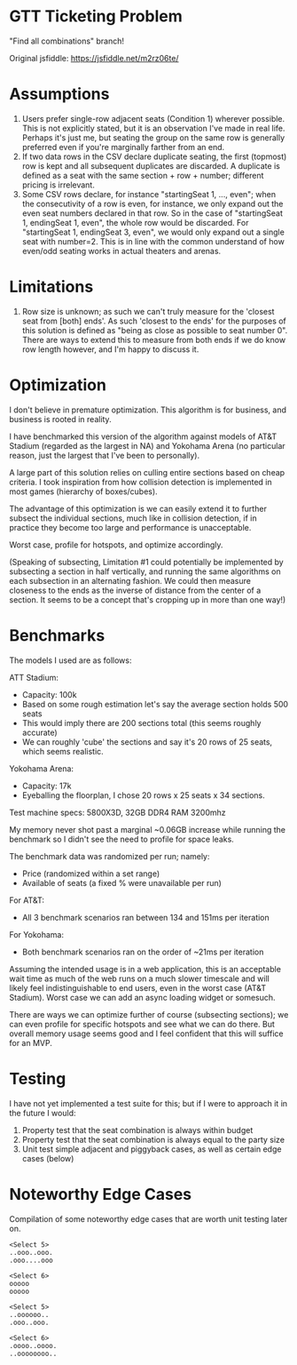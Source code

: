 # GTT Ticketing Problem

"Find all combinations" branch!

Original jsfiddle: https://jsfiddle.net/m2rz06te/

# Assumptions

1. Users prefer single-row adjacent seats (Condition 1) wherever possible.  This is not explicitly stated, but it is an observation I've made in real life. Perhaps it's just me, but seating the group on the same row is generally preferred even if you're marginally farther from an end.
2. If two data rows in the CSV declare duplicate seating, the first (topmost) row is kept and all subsequent duplicates are discarded. A duplicate is defined as a seat with the same section + row + number; different pricing is irrelevant.
3. Some CSV rows declare, for instance "startingSeat 1, ..., even"; when the consecutivity of a row is even, for instance, we only expand out the even seat numbers declared in that row. So in the case of "startingSeat 1, endingSeat 1, even", the whole row would be discarded. For "startingSeat 1, endingSeat 3, even", we would only expand out a single seat with number=2. This is in line with the common understand of how even/odd seating works in actual theaters and arenas.

# Limitations

1. Row size is unknown; as such we can't truly measure for the 'closest seat from [both] ends'. As such 'closest to the ends' for the purposes of this solution is defined as "being as close as possible to seat number 0". There are ways to extend this to measure from both ends if we do know row length however, and I'm happy to discuss it.

# Optimization

I don't believe in premature optimization. This algorithm is for business, and business is rooted in reality.

I have benchmarked this version of the algorithm against models of AT&T Stadium (regarded as the largest in NA) and Yokohama Arena (no particular reason, just the largest that I've been to personally).


A large part of this solution relies on culling entire sections based on cheap criteria. I took inspiration from how collision detection is implemented in most games (hierarchy of boxes/cubes).

The advantage of this optimization is we can easily extend it to further subsect the individual sections, much like in collision detection, if in practice they become too large and performance is unacceptable.

Worst case, profile for hotspots, and optimize accordingly.

(Speaking of subsecting, Limitation #1 could potentially be implemented by subsecting a section in half vertically, and running the same algorithms on each subsection in an alternating fashion. We could then measure closeness to the ends as the inverse of distance from the center of a section. It seems to be a concept that's cropping up in more than one way!)

# Benchmarks

The models I used are as follows:

ATT Stadium:
- Capacity: 100k
- Based on some rough estimation let's say the average section holds 500 seats
- This would imply there are 200 sections total (this seems roughly accurate)
- We can roughly 'cube' the sections and say it's 20 rows of 25 seats, which seems realistic.

Yokohama Arena:
- Capacity: 17k
- Eyeballing the floorplan, I chose 20 rows x 25 seats x 34 sections.

Test machine specs: 5800X3D, 32GB DDR4 RAM 3200mhz

My memory never shot past a marginal ~0.06GB increase while running the benchmark so I didn't see the need to profile for space leaks.

The benchmark data was randomized per run; namely: 
- Price (randomized within a set range)
- Available of seats (a fixed % were unavailable per run)

For AT&T:
- All 3 benchmark scenarios ran between 134 and 151ms per iteration

For Yokohama:
- Both benchmark scenarios ran on the order of ~21ms per iteration

Assuming the intended usage is in a web application, this is an acceptable wait time as much of the web runs on a much slower timescale and will likely feel indistinguishable to end users, even in the worst case (AT&T Stadium). Worst case we can add an async loading widget or somesuch.

There are ways we can optimize further of course (subsecting sections); we can even profile for specific hotspots and see what we can do there. But overall memory usage seems good and I feel confident that this will suffice for an MVP.

# Testing

I have not yet implemented a test suite for this; but if I were to approach it in the future I would:

1. Property test that the seat combination is always within budget
2. Property test that the seat combination is always equal to the party size
3. Unit test simple adjacent and piggyback cases, as well as certain edge cases (below)

# Noteworthy Edge Cases

Compilation of some noteworthy edge cases that are worth unit testing later on.

```
<Select 5>
..ooo..ooo.
.ooo....ooo

<Select 6>
ooooo
ooooo

<Select 5>
..oooooo..
.ooo..ooo.

<Select 6>
.oooo..oooo.
..oooooooo..
```
